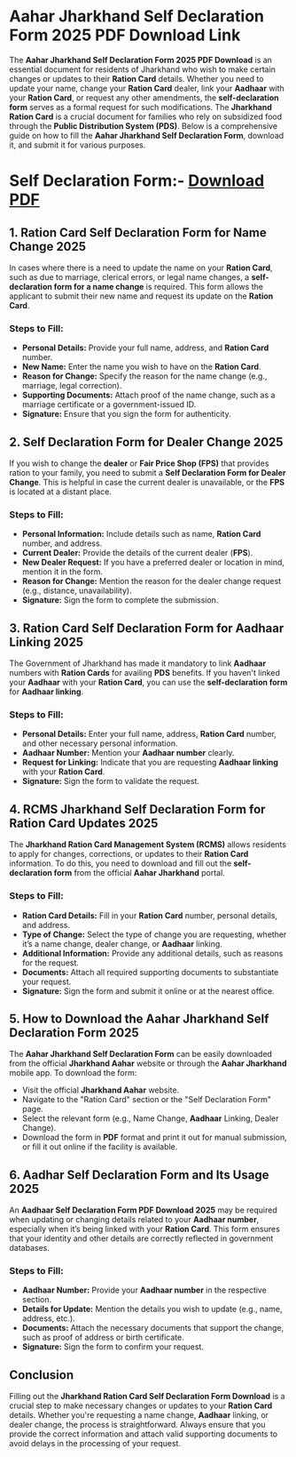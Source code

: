 # Aahar Jharkhand Self Declaration Form 2025 PDF Download Link

The **Aahar Jharkhand Self Declaration Form 2025 PDF Download** is an essential document for residents of Jharkhand who wish to make certain changes or updates to their **Ration Card** details. Whether you need to update your name, change your **Ration Card** dealer, link your **Aadhaar** with your **Ration Card**, or request any other amendments, the **self-declaration form** serves as a formal request for such modifications. The **Jharkhand Ration Card** is a crucial document for families who rely on subsidized food through the **Public Distribution System (PDS)**. Below is a comprehensive guide on how to fill the **Aahar Jharkhand Self Declaration Form**, download it, and submit it for various purposes.

# Self Declaration Form:- [Download PDF](https://mera-ration.in/)

## 1. **Ration Card Self Declaration Form for Name Change 2025**
In cases where there is a need to update the name on your **Ration Card**, such as due to marriage, clerical errors, or legal name changes, a **self-declaration form for a name change** is required. This form allows the applicant to submit their new name and request its update on the **Ration Card**.

### Steps to Fill:
- **Personal Details:** Provide your full name, address, and **Ration Card** number.
- **New Name:** Enter the name you wish to have on the **Ration Card**.
- **Reason for Change:** Specify the reason for the name change (e.g., marriage, legal correction).
- **Supporting Documents:** Attach proof of the name change, such as a marriage certificate or a government-issued ID.
- **Signature:** Ensure that you sign the form for authenticity.

## 2. **Self Declaration Form for Dealer Change 2025**
If you wish to change the **dealer** or **Fair Price Shop (FPS)** that provides ration to your family, you need to submit a **Self Declaration Form for Dealer Change**. This is helpful in case the current dealer is unavailable, or the **FPS** is located at a distant place.

### Steps to Fill:
- **Personal Information:** Include details such as name, **Ration Card** number, and address.
- **Current Dealer:** Provide the details of the current dealer (**FPS**).
- **New Dealer Request:** If you have a preferred dealer or location in mind, mention it in the form.
- **Reason for Change:** Mention the reason for the dealer change request (e.g., distance, unavailability).
- **Signature:** Sign the form to complete the submission.

## 3. **Ration Card Self Declaration Form for Aadhaar Linking 2025**
The Government of Jharkhand has made it mandatory to link **Aadhaar** numbers with **Ration Cards** for availing **PDS** benefits. If you haven't linked your **Aadhaar** with your **Ration Card**, you can use the **self-declaration form** for **Aadhaar linking**.

### Steps to Fill:
- **Personal Details:** Enter your full name, address, **Ration Card** number, and other necessary personal information.
- **Aadhaar Number:** Mention your **Aadhaar number** clearly.
- **Request for Linking:** Indicate that you are requesting **Aadhaar linking** with your **Ration Card**.
- **Signature:** Sign the form to validate the request.

## 4. **RCMS Jharkhand Self Declaration Form for Ration Card Updates 2025**
The **Jharkhand Ration Card Management System (RCMS)** allows residents to apply for changes, corrections, or updates to their **Ration Card** information. To do this, you need to download and fill out the **self-declaration form** from the official **Aahar Jharkhand** portal.

### Steps to Fill:
- **Ration Card Details:** Fill in your **Ration Card** number, personal details, and address.
- **Type of Change:** Select the type of change you are requesting, whether it’s a name change, dealer change, or **Aadhaar** linking.
- **Additional Information:** Provide any additional details, such as reasons for the request.
- **Documents:** Attach all required supporting documents to substantiate your request.
- **Signature:** Sign the form and submit it online or at the nearest office.

## 5. **How to Download the Aahar Jharkhand Self Declaration Form 2025**
The **Aahar Jharkhand Self Declaration Form** can be easily downloaded from the official **Jharkhand Aahar** website or through the **Aahar Jharkhand** mobile app. To download the form:
- Visit the official **Jharkhand Aahar** website.
- Navigate to the "Ration Card" section or the "Self Declaration Form" page.
- Select the relevant form (e.g., Name Change, **Aadhaar** Linking, Dealer Change).
- Download the form in **PDF** format and print it out for manual submission, or fill it out online if the facility is available.

## 6. **Aadhar Self Declaration Form and Its Usage 2025**
An **Aadhaar Self Declaration Form PDF Download 2025** may be required when updating or changing details related to your **Aadhaar number**, especially when it’s being linked with your **Ration Card**. This form ensures that your identity and other details are correctly reflected in government databases.

### Steps to Fill:
- **Aadhaar Number:** Provide your **Aadhaar number** in the respective section.
- **Details for Update:** Mention the details you wish to update (e.g., name, address, etc.).
- **Documents:** Attach the necessary documents that support the change, such as proof of address or birth certificate.
- **Signature:** Sign the form to confirm your request.

## Conclusion
Filling out the **Jharkhand Ration Card Self Declaration Form Download** is a crucial step to make necessary changes or updates to your **Ration Card** details. Whether you're requesting a name change, **Aadhaar** linking, or dealer change, the process is straightforward. Always ensure that you provide the correct information and attach valid supporting documents to avoid delays in the processing of your request.
